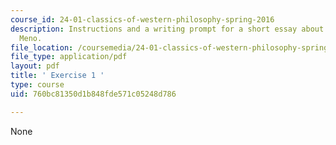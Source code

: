```yaml
---
course_id: 24-01-classics-of-western-philosophy-spring-2016
description: Instructions and a writing prompt for a short essay about a passage from
  Meno.
file_location: /coursemedia/24-01-classics-of-western-philosophy-spring-2016/760bc81350d1b848fde571c05248d786_MIT24_01S16_Exercise1.pdf
file_type: application/pdf
layout: pdf
title: ' Exercise 1 '
type: course
uid: 760bc81350d1b848fde571c05248d786

---
```

None